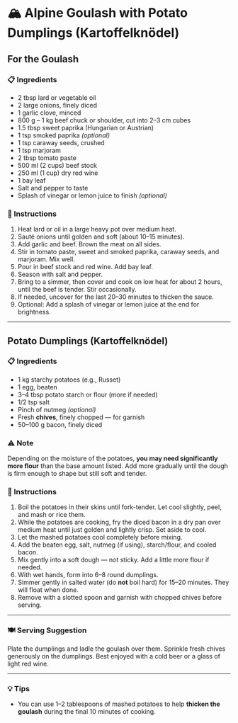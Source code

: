 # 🏔️ Alpine Goulash with Potato Dumplings (Kartoffelknödel)

## For the Goulash

### 📋 Ingredients

* 2 tbsp lard or vegetable oil
* 2 large onions, finely diced
* 1 garlic clove, minced
* 800 g – 1 kg beef chuck or shoulder, cut into 2–3 cm cubes
* 1.5 tbsp sweet paprika (Hungarian or Austrian)
* 1 tsp smoked paprika *(optional)*
* 1 tsp caraway seeds, crushed
* 1 tsp marjoram
* 2 tbsp tomato paste
* 500 ml (2 cups) beef stock
* 250 ml (1 cup) dry red wine
* 1 bay leaf
* Salt and pepper to taste
* Splash of vinegar or lemon juice to finish *(optional)*

### 🍴 Instructions

1. Heat lard or oil in a large heavy pot over medium heat.
2. Sauté onions until golden and soft (about 10–15 minutes).
3. Add garlic and beef. Brown the meat on all sides.
4. Stir in tomato paste, sweet and smoked paprika, caraway seeds, and marjoram. Mix well.
5. Pour in beef stock and red wine. Add bay leaf.
6. Season with salt and pepper.
7. Bring to a simmer, then cover and cook on low heat for about 2 hours, until the beef is tender. Stir occasionally.
8. If needed, uncover for the last 20–30 minutes to thicken the sauce.
9. Optional: Add a splash of vinegar or lemon juice at the end for brightness.

---

## Potato Dumplings (Kartoffelknödel)

### 📋 Ingredients

* 1 kg starchy potatoes (e.g., Russet)
* 1 egg, beaten
* 3–4 tbsp potato starch or flour (more if needed)
* 1/2 tsp salt
* Pinch of nutmeg *(optional)*
* Fresh **chives**, finely chopped — for garnish
* 50–100 g bacon, finely diced

### ⚠️ Note

Depending on the moisture of the potatoes, **you may need significantly more flour** than the base amount listed. Add more gradually until the dough is firm enough to shape but still soft and tender.

### 🍴 Instructions

1. Boil the potatoes in their skins until fork-tender. Let cool slightly, peel, and mash or rice them.
2. While the potatoes are cooking, fry the diced bacon in a dry pan over medium heat until just golden and lightly crisp. Set aside to cool.
3. Let the mashed potatoes cool completely before mixing.
4. Add the beaten egg, salt, nutmeg (if using), starch/flour, and cooled bacon.
5. Mix gently into a soft dough — not sticky. Add a little more flour if needed.
6. With wet hands, form into 6–8 round dumplings.
7. Simmer gently in salted water (do **not** boil hard) for 15–20 minutes. They will float when done.
8. Remove with a slotted spoon and garnish with chopped chives before serving.

---

### 🍽 Serving Suggestion

Plate the dumplings and ladle the goulash over them. Sprinkle fresh chives generously on the dumplings. Best enjoyed with a cold beer or a glass of light red wine.

---

### 💡 Tips

- You can use 1–2 tablespoons of mashed potatoes to help **thicken the goulash** during the final 10 minutes of cooking.
